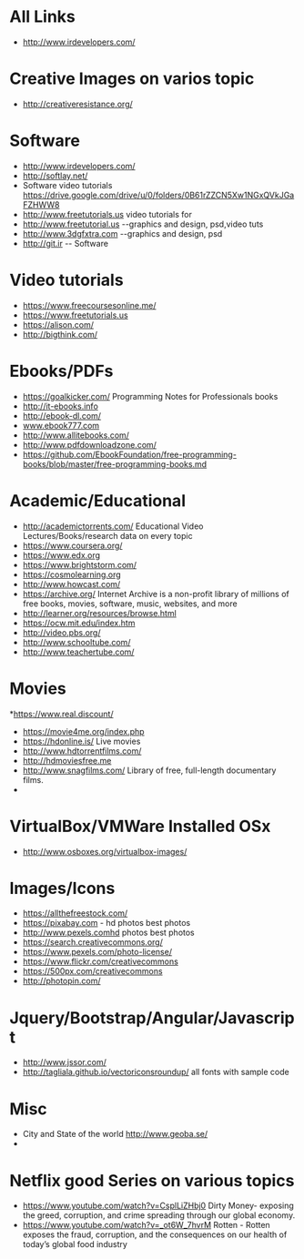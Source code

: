 # All Links
* http://www.irdevelopers.com/


# Creative Images on varios topic
* http://creativeresistance.org/

# Software
* http://www.irdevelopers.com/
* http://softlay.net/
* Software video tutorials https://drive.google.com/drive/u/0/folders/0B61rZZCN5Xw1NGxQVkJGaFZHWW8
* http://www.freetutorials.us     video tutorials for
* http://www.freetutorial.us      --graphics and design, psd,video tuts
* http://www.3dgfxtra.com    --graphics and design, psd
* http://git.ir  -- Software

# Video tutorials
* https://www.freecoursesonline.me/
* https://www.freetutorials.us
* https://alison.com/
* http://bigthink.com/


# Ebooks/PDFs
* https://goalkicker.com/ Programming Notes for Professionals books
* http://it-ebooks.info
* http://ebook-dl.com/
* www.ebook777.com
* http://www.allitebooks.com/
* http://www.pdfdownloadzone.com/
* https://github.com/EbookFoundation/free-programming-books/blob/master/free-programming-books.md

# Academic/Educational 
* http://academictorrents.com/   Educational Video Lectures/Books/research data on every topic
* https://www.coursera.org/
* https://www.edx.org
* https://www.brightstorm.com/
* https://cosmolearning.org
* http://www.howcast.com/
* https://archive.org/  Internet Archive is a non-profit library of millions of free books, movies, software, music, websites, and more
* http://learner.org/resources/browse.html
* https://ocw.mit.edu/index.htm
* http://video.pbs.org/
* http://www.schooltube.com/
* http://www.teachertube.com/



# Movies
*https://www.real.discount/
* https://movie4me.org/index.php
* https://hdonline.is/ Live movies 
* http://www.hdtorrentfilms.com/
* http://hdmoviesfree.me
* http://www.snagfilms.com/  Library of free, full-length documentary films.
* 

# VirtualBox/VMWare Installed OSx
* http://www.osboxes.org/virtualbox-images/

# Images/Icons
* https://allthefreestock.com/
* https://pixabay.com - hd photos best photos
* http://www.pexels.comhd photos best photos
* https://search.creativecommons.org/
* https://www.pexels.com/photo-license/
* https://www.flickr.com/creativecommons
* https://500px.com/creativecommons
* http://photopin.com/

# Jquery/Bootstrap/Angular/Javascript
* http://www.jssor.com/
* http://tagliala.github.io/vectoriconsroundup/  all fonts with sample code

# Misc
* City and State of the world http://www.geoba.se/
* 

# Netflix good Series on various topics
* https://www.youtube.com/watch?v=CsplLiZHbj0  Dirty Money- exposing the greed, corruption, and crime spreading through our global economy.
* https://www.youtube.com/watch?v=_ot6W_7hvrM Rotten - Rotten exposes the fraud, corruption, and the consequences on our health of today’s global food industry


